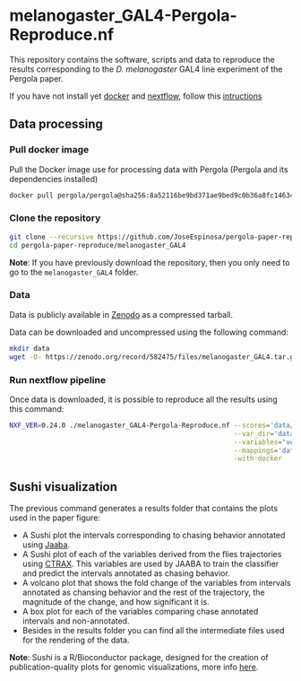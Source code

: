 # melanogaster_GAL4-Pergola-Reproduce.nf

This repository contains the software, scripts and data to reproduce the results corresponding to the *D. melanogaster* GAL4 line experiment of the Pergola paper.

If you have not install yet [docker](https://www.docker.com/) and [nextflow](https://www.nextflow.io/), follow this [intructions](../README.md)

## Data processing

### Pull docker image
Pull the Docker image use for processing data with Pergola (Pergola and its dependencies installed)

```bash
docker pull pergola/pergola@sha256:8a52116be9bd371ae9bed9c0b36a8fc14634a7e14bbc764cc93905d8566e0939
```

### Clone the repository

```bash
git clone --recursive https://github.com/JoseEspinosa/pergola-paper-reproduce.git
cd pergola-paper-reproduce/melanogaster_GAL4
```

**Note**: If you have previously download the repository, then you only need to go to the ``melanogaster_GAL4`` folder.

### Data

Data is publicly available in [Zenodo](https://zenodo.org/) as a compressed tarball.

Data can be downloaded and uncompressed using the following command:

```bash
mkdir data
wget -O- https://zenodo.org/record/582475/files/melanogaster_GAL4.tar.gz | tar xz -C data
```

### Run nextflow pipeline
Once data is downloaded, it is possible to reproduce all the results using this command:

```bash
NXF_VER=0.24.0 ./melanogaster_GAL4-Pergola-Reproduce.nf --scores='data/scores/*.mat' \
                                                        --var_dir='data/perframe/' \
                                                        --variables="velmag" \
                                                        --mappings='data/jaaba2pergola.txt' \
                                                        -with-docker
```


## Sushi visualization

The previous command generates a results folder that contains the plots used in the paper figure:

* A Sushi plot the intervals corresponding to chasing behavior annotated using [Jaaba](http://jaaba.sourceforge.net/).
* A Sushi plot of each of the variables derived from the flies trajectories using [CTRAX](http://ctrax.sourceforge.net/). This variables are used by JAABA to train the classifier and predict the intervals annotated as chasing behavior. 
* A volcano plot that shows the fold change of the variables from intervals annotated as chansing behavior and the rest of the trajectory, the magnitude of the change, and how significant it is.
* A box plot for each of the variables comparing chase annotated intervals and non-annotated.
* Besides in the results folder you can find all the intermediate files used for the rendering of the data.

**Note**: Sushi is a R/Bioconductor package, designed for the creation of publication-quality plots for genomic visualizations, more info [here](https://www.bioconductor.org/packages/release/bioc/html/Sushi.html).
